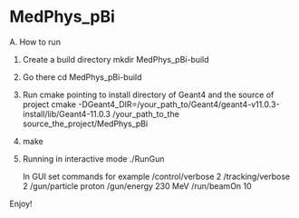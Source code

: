 # MedPhys_pBi

A. How to run
  1. Create a build directory
  mkdir MedPhys_pBi-build

  2. Go there
  cd MedPhys_pBi-build

  3. Run cmake  pointing to install directory of Geant4 and the source of project
  cmake -DGeant4_DIR=/your_path_to/Geant4/geant4-v11.0.3-install/lib/Geant4-11.0.3 /your_path_to_the source_the_project/MedPhys_pBi

  4. make
  
  6. Running in interactive mode
     ./RunGun
    
     In GUI set commands for example
     /control/verbose 2
     /tracking/verbose 2
     /gun/particle proton
     /gun/energy 230 MeV
     /run/beamOn 10
 
  Enjoy!
